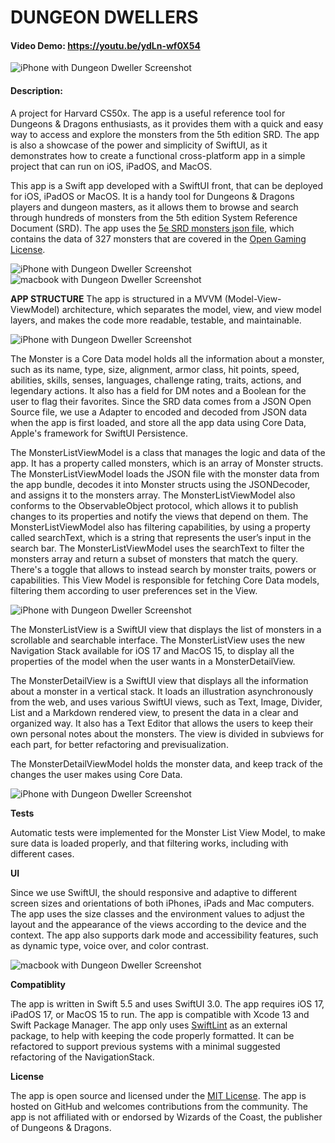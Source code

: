 # DUNGEON DWELLERS

#### Video Demo:  https://youtu.be/ydLn-wf0X54

![iPhone with Dungeon Dweller Screenshot](/screenshots/phone.jpeg)

#### Description:
A project for Harvard CS50x. The app is a useful reference tool for Dungeons & Dragons enthusiasts, as it provides them with a quick and easy way to access and explore the monsters from the 5th edition SRD. The app is also a showcase of the power and simplicity of SwiftUI, as it demonstrates how to create a functional cross-platform app in a simple project that can run on iOS, iPadOS, and MacOS.

This app is a Swift app developed with a SwiftUI front, that can be deployed for iOS, iPadOS or MacOS. It is a handy tool for Dungeons & Dragons players and dungeon masters, as it allows them to browse and search through hundreds of monsters from the 5th edition System Reference Document (SRD). The app uses the [5e SRD monsters json file](https://gist.github.com/tkfu/9819e4ac6d529e225e9fc58b358c3479), which contains the data of 327 monsters that are covered in the [Open Gaming License](https://dnd.wizards.com/resources/systems-reference-document). 

![iPhone with Dungeon Dweller Screenshot](/screenshots/phone01.jpeg)
![macbook with Dungeon Dweller Screenshot](/screenshots/mac01.jpeg)

**APP STRUCTURE**
The app is structured in a MVVM (Model-View-ViewModel) architecture, which separates the model, view, and view model layers, and makes the code more readable, testable, and maintainable.

![iPhone with Dungeon Dweller Screenshot](/screenshots/phone02.jpeg)

The Monster is a Core Data model holds all the information about a monster, such as its name, type, size, alignment, armor class, hit points, speed, abilities, skills, senses, languages, challenge rating, traits, actions, and legendary actions. It also has a field for DM notes and a Boolean for the user to flag their favorites. Since the SRD data comes from a JSON Open Source file, we use a Adapter to encoded and decoded from JSON data when the app is first loaded, and store all the app data using Core Data, Apple's framework for SwiftUI Persistence.

The MonsterListViewModel is a class that manages the logic and data of the app. It has a property called monsters, which is an array of Monster structs. The MonsterListViewModel loads the JSON file with the monster data from the app bundle, decodes it into Monster structs using the JSONDecoder, and assigns it to the monsters array. The MonsterListViewModel also conforms to the ObservableObject protocol, which allows it to publish changes to its properties and notify the views that depend on them. The MonsterListViewModel also has filtering capabilities, by using a property called searchText, which is a string that represents the user’s input in the search bar. The MonsterListViewModel uses the searchText to filter the monsters array and return a subset of monsters that match the query. There's a toggle that allows to instead search by monster traits, powers or capabilities. This View Model is responsible for fetching Core Data models, filtering them according to user preferences set in the View.

![iPhone with Dungeon Dweller Screenshot](/screenshots/phone03.jpeg)

The MonsterListView is a SwiftUI view that displays the list of monsters in a scrollable and searchable interface. The MonsterListView uses the new Navigation Stack available for iOS 17 and MacOS 15, to display all the properties of the model when the user wants in a MonsterDetailView. 

The MonsterDetailView is a SwiftUI view that displays all the information about a monster in a vertical stack. It loads an illustration asynchronously from the web, and uses various SwiftUI views, such as Text, Image, Divider, List and a Markdown rendered view, to present the data in a clear and organized way. It also has a Text Editor that allows the users to keep their own personal notes about the monsters. The view is divided in subviews for each part, for better refactoring and previsualization.

The MonsterDetailViewModel holds the monster data, and keep track of the changes the user makes using Core Data.

![iPhone with Dungeon Dweller Screenshot](/screenshots/phone04.jpeg)

**Tests**

Automatic tests were implemented for the Monster List View Model, to make sure data is loaded properly, and that filtering works, including with different cases.

**UI**

Since we use SwiftUI, the should responsive and adaptive to different screen sizes and orientations of both iPhones, iPads and Mac computers. The app uses the size classes and the environment values to adjust the layout and the appearance of the views according to the device and the context. The app also supports dark mode and accessibility features, such as dynamic type, voice over, and color contrast.

![macbook with Dungeon Dweller Screenshot](/screenshots/mac02.jpeg)

**Compatiblity**

The app is written in Swift 5.5 and uses SwiftUI 3.0. The app requires iOS 17, iPadOS 17, or MacOS 15 to run. The app is compatible with Xcode 13 and Swift Package Manager. The app only uses [SwiftLint](https://github.com/realm/SwiftLint) as an external package, to help with keeping the code properly formatted. It can be refactored to support previous systems with a minimal suggested refactoring of the NavigationStack.

**License**

The app is open source and licensed under the [MIT License](https://mit-license.org/). The app is hosted on GitHub and welcomes contributions from the community. The app is not affiliated with or endorsed by Wizards of the Coast, the publisher of Dungeons & Dragons.

